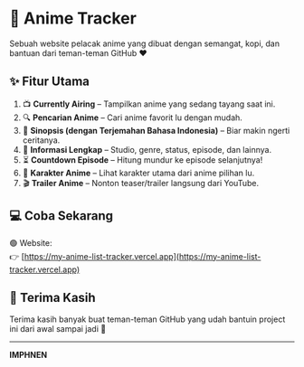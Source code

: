 # 🎌 Anime Tracker

Sebuah website pelacak anime yang dibuat dengan semangat, kopi, dan bantuan dari teman-teman GitHub ❤️

## ✨ Fitur Utama

1. 📺 **Currently Airing** – Tampilkan anime yang sedang tayang saat ini.
2. 🔍 **Pencarian Anime** – Cari anime favorit lu dengan mudah.
3. 📝 **Sinopsis (dengan Terjemahan Bahasa Indonesia)** – Biar makin ngerti ceritanya.
4. 🧩 **Informasi Lengkap** – Studio, genre, status, episode, dan lainnya.
5. ⏳ **Countdown Episode** – Hitung mundur ke episode selanjutnya!
6. 👥 **Karakter Anime** – Lihat karakter utama dari anime pilihan lu.
7. 🎬 **Trailer Anime** – Nonton teaser/trailer langsung dari YouTube.

## 💻 Coba Sekarang

🟢 Website:  
👉 [https://my-anime-list-tracker.vercel.app](https://my-anime-list-tracker.vercel.app)

## 🤝 Terima Kasih

Terima kasih banyak buat teman-teman GitHub yang udah bantuin project ini dari awal sampai jadi 🚀

---

**IMPHNEN**
